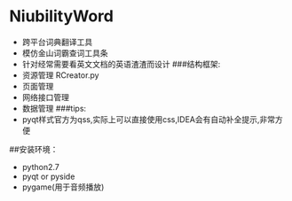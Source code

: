 # NiubilityWord
* 跨平台词典翻译工具
* 模仿金山词霸查词工具条
* 针对经常需要看英文文档的英语渣渣而设计
###结构框架:
* 资源管理 RCreator.py
* 页面管理
* 网络接口管理
* 数据管理
###tips:
* pyqt样式官方为qss,实际上可以直接使用css,IDEA会有自动补全提示,非常方便

##安装环境：
* python2.7
* pyqt or pyside
* pygame(用于音频播放)

